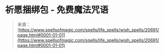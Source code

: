<!--yml

分类：未分类

日期：2024-06-12 19:03:41

-->

# 祈愿捆绑包 - 免费魔法咒语

> 来源：[https://www.spellsofmagic.com/spells/life_spells/wish_spells/20691/page.html#0001-01-01](https://www.spellsofmagic.com/spells/life_spells/wish_spells/20691/page.html#0001-01-01)
